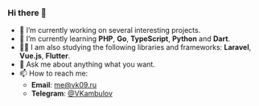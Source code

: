 ### Hi there 👋

- 🔭 I’m currently working on several interesting projects.
- 🌱 I’m currently learning **PHP**, **Go**, **TypeScript**, **Python** and **Dart**.
- 👨‍💻 I am also studying the following libraries and frameworks: **Laravel**, **Vue.js**, **Flutter**.
- 💬 Ask me about anything what you want.
- 📫 How to reach me:
  - **Email**: me@vk09.ru
  - **Telegram**: [@VKambulov](https://t.me/vkambulov)
